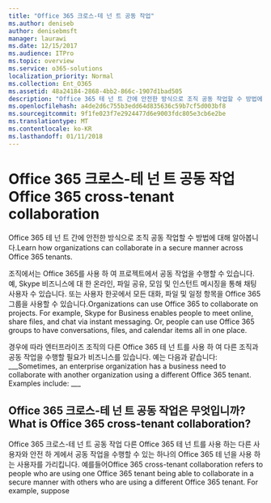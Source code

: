 ```yaml
---
title: "Office 365 크로스-테 넌 트 공동 작업"
ms.author: deniseb
author: denisebmsft
manager: laurawi
ms.date: 12/15/2017
ms.audience: ITPro
ms.topic: overview
ms.service: o365-solutions
localization_priority: Normal
ms.collection: Ent_O365
ms.assetid: 48a24184-2868-4bb2-866c-1907d1bad505
description: "Office 365 테 넌 트 간에 안전한 방식으로 조직 공동 작업할 수 방법에 대해 알아봅니다."
ms.openlocfilehash: a4de2d6c755b3edd64d835636c59b7cf5d003bf8
ms.sourcegitcommit: 9f1fe023f7e2924477d6e9003fdc805e3cb6e2be
ms.translationtype: MT
ms.contentlocale: ko-KR
ms.lasthandoff: 01/11/2018
---
```

# <a name="office-365-cross-tenant-collaboration"></a><span data-ttu-id="ed137-103">Office 365 크로스-테 넌 트 공동 작업</span><span class="sxs-lookup"><span data-stu-id="ed137-103">Office 365 cross-tenant collaboration</span></span>

<span data-ttu-id="ed137-104">Office 365 테 넌 트 간에 안전한 방식으로 조직 공동 작업할 수 방법에 대해 알아봅니다.</span><span class="sxs-lookup"><span data-stu-id="ed137-104">Learn how organizations can collaborate in a secure manner across Office 365 tenants.</span></span>
  
<span data-ttu-id="ed137-p101">조직에서는 Office 365를 사용 하 여 프로젝트에서 공동 작업을 수행할 수 있습니다. 예, Skype 비즈니스에 대 한 온라인, 파일 공유, 모임 및 인스턴트 메시징을 통해 채팅 사용자 수 있습니다. 또는 사용자 한곳에서 모든 대화, 파일 및 일정 항목을 Office 365 그룹을 사용할 수 있습니다.</span><span class="sxs-lookup"><span data-stu-id="ed137-p101">Organizations can use Office 365 to collaborate on projects. For example, Skype for Business enables people to meet online, share files, and chat via instant messaging. Or, people can use Office 365 groups to have conversations, files, and calendar items all in one place.</span></span>
  
<span data-ttu-id="ed137-p102">경우에 따라 엔터프라이즈 조직의 다른 Office 365 테 넌 트를 사용 하 여 다른 조직과 공동 작업을 수행할 필요가 비즈니스를 있습니다. 예는 다음과 같습니다: ___</span><span class="sxs-lookup"><span data-stu-id="ed137-p102">Sometimes, an enterprise organization has a business need to collaborate with another organization using a different Office 365 tenant. Examples include: ___</span></span>
  
## <a name="what-is-office-365-cross-tenant-collaboration"></a><span data-ttu-id="ed137-110">Office 365 크로스-테 넌 트 공동 작업은 무엇입니까?</span><span class="sxs-lookup"><span data-stu-id="ed137-110">What is Office 365 cross-tenant collaboration?</span></span>
<span data-ttu-id="ed137-111"><a name="whatisctc"> </a></span><span class="sxs-lookup"><span data-stu-id="ed137-111"></span></span>

<span data-ttu-id="ed137-p103">Office 365 크로스-테 넌 트 공동 작업 다른 Office 365 테 넌 트를 사용 하는 다른 사용자와 안전 하 게에서 공동 작업을 수행할 수 있는 하나의 Office 365 테 넌을 사용 하는 사용자를 가리킵니다. 예를들어</span><span class="sxs-lookup"><span data-stu-id="ed137-p103">Office 365 cross-tenant collaboration refers to people who are using one Office 365 tenant being able to collaborate in a secure manner with others who are using a different Office 365 tenant. For example, suppose</span></span> 
  

